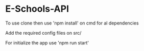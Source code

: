 # E-Schools-API
 
To use clone then use 'npm install' on cmd for al dependencies

Add the required config files on src/

For initialize the app use 'npm run start'
